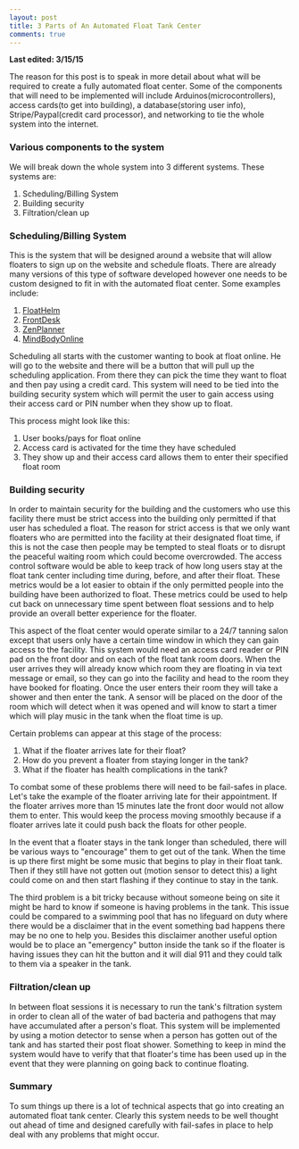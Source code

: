 ```yaml
---
layout: post
title: 3 Parts of An Automated Float Tank Center
comments: true
---
```

<b> Last edited: 3/15/15 </b>

The reason for this post is to speak in more detail about what will be required to create a fully automated float center. Some of the components that will need to be implemented will include Arduinos(microcontrollers), access cards(to get into building), a database(storing user info), Stripe/Paypal(credit card processor), and networking to tie the whole system into the internet.  

<h3>Various components to the system</h3>
We will break down the whole system into 3 different systems. These systems are:
<ol>
    <li>Scheduling/Billing System</li>
    <li>Building security</li>
    <li>Filtration/clean up</li>
</ol>


<h3>Scheduling/Billing System</h3>
This is the system that will be designed around a website that will allow floaters to sign up on the website and schedule floats.  
There are already many versions of this type of software developed however one needs to be custom designed to fit in with the automated float center. Some examples include:
<ol>
    <li><a href="https://floathelm.com/" target="blank">FloatHelm</a></li>
    <li><a href="http://www.frontdeskhq.com/" target="blank">FrontDesk</a></li>
    <li><a href="http://zenplanner.com/" target="blank">ZenPlanner</a></li>
    <li><a href="https://www.mindbodyonline.com/" target="blank">MindBodyOnline</a></li>
</ol>
Scheduling all starts with the customer wanting to book at float online.  He will go to the website and there will be a button that will pull up the scheduling application.  From there they can pick the time they want to float and then pay using a credit card.  This system will need to be tied into the building security system which will permit the user to gain access using their access card or PIN number when they show up to float.

This process might look like this:  
<ol>
    <li>User books/pays for float online</li>
    <li>Access card is activated for the time they have scheduled</li>
    <li>They show up and their access card allows them to enter their specified float room</li>
</ol>


<h3>Building security</h3>
In order to maintain security for the building and the customers who use this facility there must be strict access into the building only permitted if that user has scheduled a float.
The reason for strict access is that we only want floaters who are permitted into the facility at their designated float time,  if this is not the case then people may be tempted to steal floats or to disrupt the peaceful waiting room which could become overcrowded.  The access control software would be able to keep track of how long users stay at the float tank center including time during, before, and after their float.  These metrics would be a lot easier to obtain if the only permitted people into the building have been authorized to float.  These metrics could be used to help cut back on unnecessary time spent between float sessions and to help provide an overall better experience for the floater.

This aspect of the float center would operate similar to a 24/7 tanning salon except that users only have a certain time window in which they can gain access to the facility.  This system would need an access card reader or PIN pad on the front door and on each of the float tank room doors.  When the user arrives they will already know which room they are floating in via text message or email, so they can go into the facility and head to the room they have booked for floating.  Once the user enters their room they will take a shower and then enter the tank.  A sensor will be placed on the door of the room which will detect when it was opened and will know to start a timer which will play music in the tank when the float time is up.  

Certain problems can appear at this stage of the process:
<ol>
    <li>What if the floater arrives late for their float?</li>
    <li>How do you prevent a floater from staying longer in the tank?</li>
    <li>What if the floater has health complications in the tank?</li>
</ol>

To combat some of these problems there will need to be fail-safes in place.  Let's take the example of the floater arriving late for their appointment.  If the floater arrives more than 15 minutes late the front door would not allow them to enter.  This would keep the process moving smoothly because if a floater arrives late it could push back the floats for other people.  

In the event that a floater stays in the tank longer than scheduled, there will be various ways to "encourage" them to get out of the tank. When the time is up there first might be some music that begins to play in their float tank.  Then if they still have not gotten out (motion sensor to detect this) a light could come on and then start flashing if they continue to stay in the tank.  

The third problem is a bit tricky because without someone being on site it might be hard to know if someone is having problems in the tank.  This issue could be compared to a swimming pool that has no lifeguard on duty where there would be a disclaimer that in the event something bad happens there may be no one to help you.  Besides this disclaimer another useful option would be to place an "emergency" button inside the tank so if the floater is having issues they can hit the button and it will dial 911 and they could talk to them via a speaker in the tank.  


<h3>Filtration/clean up</h3>
In between float sessions it is necessary to run the tank's filtration system in order to clean all of the water of bad bacteria and pathogens that may have accumulated after a person's float.  This system will be implemented by using a motion detector to sense when a person has gotten out of the tank and has started their post float shower.  Something to keep in mind the system would have to verify that that floater's time has been used up in the event that they were planning on going back to continue floating.  

<h3>Summary</h3>
To sum things up there is a lot of technical aspects that go into creating an automated float tank center.  Clearly this system needs to be well thought out ahead of time and designed carefully with fail-safes in place to help deal with any problems that might occur.
